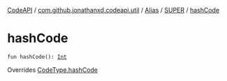 [CodeAPI](../../../index.md) / [com.github.jonathanxd.codeapi.util](../../index.md) / [Alias](../index.md) / [SUPER](index.md) / [hashCode](.)

# hashCode

`fun hashCode(): `[`Int`](https://kotlinlang.org/api/latest/jvm/stdlib/kotlin/-int/index.html)

Overrides [CodeType.hashCode](../../../com.github.jonathanxd.codeapi.type/-code-type/hash-code.md)

